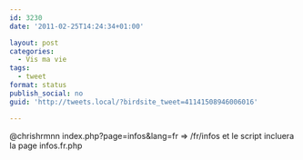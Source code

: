 ```yaml
---
id: 3230
date: '2011-02-25T14:24:34+01:00'

layout: post
categories:
  - Vis ma vie
tags:
  - tweet
format: status
publish_social: no
guid: 'http://tweets.local/?birdsite_tweet=41141508946006016'

---
```


@chrishrmnn index.php?page=infos&amp;lang=fr =&gt; /fr/infos et le script incluera la page infos.fr.php